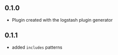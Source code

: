 ## 0.1.0
  - Plugin created with the logstash plugin generator

## 0.1.1
  - added `includes` patterns
